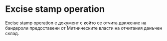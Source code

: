 # Excise stamp operation



Excise stamp operation e документ с който се отчита движение на бандероли предоставени от Митническите власти на отчитания данъчен склад.


